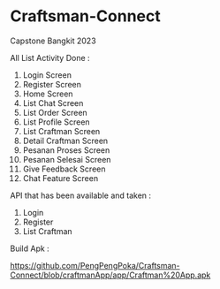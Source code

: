 # Craftsman-Connect
Capstone Bangkit 2023

All List Activity Done :  

1. Login Screen
2. Register Screen
3. Home Screen
4. List Chat Screen
5. List Order Screen
6. List Profile Screen
7. List Craftman Screen
8. Detail Craftman Screen
9. Pesanan Proses Screen
10. Pesanan Selesai Screen
11. Give Feedback Screen
12. Chat Feature Screen


API that has been available and taken :

1. Login
2. Register
3. List Craftman

Build Apk :

https://github.com/PengPengPoka/Craftsman-Connect/blob/craftmanApp/app/Craftman%20App.apk